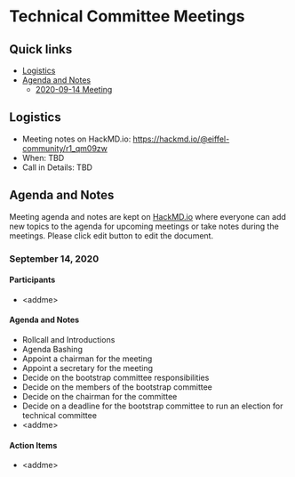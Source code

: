 # Technical Committee Meetings

## Quick links

- [Logistics](#logistics)
- [Agenda and Notes](#agenda-and-notes)
  - [2020-09-14 Meeting](#september-14-2020)

## Logistics

* Meeting notes on HackMD.io: https://hackmd.io/@eiffel-community/r1_qm09zw
* When: TBD
* Call in Details: TBD

## Agenda and Notes

Meeting agenda and notes are kept on [HackMD.io](https://hackmd.io/@eiffel-community/r1_qm09zw) where everyone can add new topics to the agenda for upcoming meetings or take notes during the meetings. Please click edit button to edit the document.

### September 14, 2020

#### Participants
  - \<addme\>

#### Agenda and Notes
  - Rollcall and Introductions
  - Agenda Bashing
  - Appoint a chairman for the meeting
  - Appoint a secretary for the meeting
  - Decide on the bootstrap committee responsibilities
  - Decide on the members of the bootstrap committee
  - Decide on the chairman for the committee
  - Decide on a deadline for the bootstrap committee to run an election for technical committee
  - \<addme\>

#### Action Items
  - \<addme\>